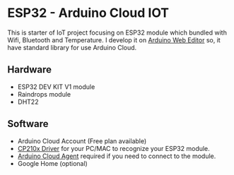 # ESP32 - Arduino Cloud IOT


This is starter of IoT project focusing on ESP32 module which bundled with Wifi, Bluetooth and Temperature. I develop it on [Arduino Web Editor](https://app.arduino.cc/) so, it have standard library for use Arduino Cloud.

## Hardware
- ESP32 DEV KIT V1 module
- Raindrops module
- DHT22

## Software
- Arduino Cloud Account (Free plan available)
- [CP210x Driver](https://www.silabs.com/developers/usb-to-uart-bridge-vcp-drivers?tab=downloads) for your PC/MAC to recognize your ESP32 module. 
- [Arduino Cloud Agent](https://cloud.arduino.cc/download-agent/) required if you need to connect to the module.
- Google Home (optional) 